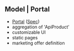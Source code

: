 ## Model | Portal
* [Portal](https://docs.solo.io/dev-portal/latest/concepts/portal_ui/)
([Spec](https://docs.solo.io/dev-portal/latest/reference/api/portal/))
* aggregation of 'ApiProduct'
* customizable UI
* static pages
* marketing offer definition